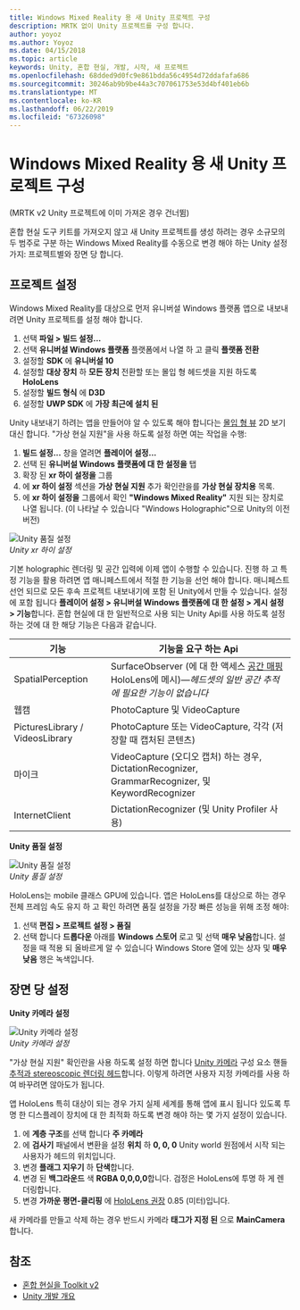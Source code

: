 ```yaml
---
title: Windows Mixed Reality 용 새 Unity 프로젝트 구성
description: MRTK 없이 Unity 프로젝트를 구성 합니다.
author: yoyoz
ms.author: Yoyoz
ms.date: 04/15/2018
ms.topic: article
keywords: Unity, 혼합 현실, 개발, 시작, 새 프로젝트
ms.openlocfilehash: 68dded9d0fc9e861bdda56c4954d72ddafafa686
ms.sourcegitcommit: 30246ab9b9be44a3c707061753e53d4bf401eb6b
ms.translationtype: MT
ms.contentlocale: ko-KR
ms.lasthandoff: 06/22/2019
ms.locfileid: "67326098"
---
```

# <a name="configure-a-new-unity-project-for-windows-mixed-reality"></a>Windows Mixed Reality 용 새 Unity 프로젝트 구성 

(MRTK v2 Unity 프로젝트에 이미 가져온 경우 건너뜀)

혼합 현실 도구 키트를 가져오지 않고 새 Unity 프로젝트를 생성 하려는 경우 소규모의 두 범주로 구분 하는 Windows Mixed Reality를 수동으로 변경 해야 하는 Unity 설정 가지: 프로젝트별와 장면 당 합니다.

## <a name="per-project-settings"></a>프로젝트 설정

Windows Mixed Reality를 대상으로 먼저 유니버설 Windows 플랫폼 앱으로 내보내려면 Unity 프로젝트를 설정 해야 합니다. 
1. 선택 **파일 > 빌드 설정...**
2. 선택 **유니버설 Windows 플랫폼** 플랫폼에서 나열 하 고 클릭 **플랫폼 전환**
3. 설정할 **SDK** 에 **유니버설 10**
4. 설정할 **대상 장치** 하 **모든 장치** 전환할 또는 몰입 형 헤드셋을 지원 하도록 **HoloLens**
5. 설정할 **빌드 형식** 에 **D3D**
6. 설정할 **UWP SDK** 에 **가장 최근에 설치 된**

Unity 내보내기 하려는 앱을 만들어야 알 수 있도록 해야 합니다는 [몰입 형 뷰](app-views.md) 2D 보기 대신 합니다. "가상 현실 지원"을 사용 하도록 설정 하면 여는 작업을 수행:
1. **빌드 설정...**  창을 열려면 **플레이어 설정...**
2. 선택 된 **유니버설 Windows 플랫폼에 대 한 설정을** 탭
3. 확장 된 **xr 하이 설정을** 그룹
4. 에 **xr 하이 설정** 섹션을 **가상 현실 지원** 추가 확인란을를 **가상 현실 장치용** 목록.
5. 에 **xr 하이 설정을** 그룹에서 확인 **"Windows Mixed Reality"** 지원 되는 장치로 나열 됩니다. (이 나타날 수 있습니다 "Windows Holographic"으로 Unity의 이전 버전)

![Unity 품질 설정](images/getting-started-unity-quality-settings.jpg)<br>
*Unity xr 하이 설정*

기본 holographic 렌더링 및 공간 입력에 이제 앱이 수행할 수 있습니다. 진행 하 고 특정 기능을 활용 하려면 앱 매니페스트에서 적절 한 기능을 선언 해야 합니다. 매니페스트 선언 되므로 모든 후속 프로젝트 내보내기에 포함 된 Unity에서 만들 수 있습니다. 설정에 포함 됩니다 **플레이어 설정 > 유니버설 Windows 플랫폼에 대 한 설정 > 게시 설정 > 기능**합니다. 혼합 현실에 대 한 일반적으로 사용 되는 Unity Api를 사용 하도록 설정 하는 것에 대 한 해당 기능은 다음과 같습니다.

|  기능  |  기능을 요구 하는 Api | 
|----------|----------|
|  SpatialPerception  |  SurfaceObserver (에 대 한 액세스 [공간 매핑](spatial-mapping.md) HoloLens에 메시)&mdash;*헤드셋의 일반 공간 추적에 필요한 기능이 없습니다* | 
|  웹캠  |  PhotoCapture 및 VideoCapture | 
|  PicturesLibrary / VideosLibrary  |  PhotoCapture 또는 VideoCapture, 각각 (저장할 때 캡처된 콘텐츠) | 
|  마이크  |  VideoCapture (오디오 캡처) 하는 경우, DictationRecognizer, GrammarRecognizer, 및 KeywordRecognizer | 
|  InternetClient  |  DictationRecognizer (및 Unity Profiler 사용) | 

**Unity 품질 설정**

![Unity 품질 설정](images/getting-started-unity-quality-settings.jpg)<br>
*Unity 품질 설정*

HoloLens는 mobile 클래스 GPU에 있습니다. 앱은 HoloLens를 대상으로 하는 경우 전체 프레임 속도 유지 하 고 확인 하려면 품질 설정을 가장 빠른 성능을 위해 조정 해야:
1. 선택 **편집 > 프로젝트 설정 > 품질**
2. 선택 합니다 **드롭다운** 아래를 **Windows 스토어** 로고 및 선택 **매우 낮음**합니다. 설정을 때 적용 되 올바르게 알 수 있습니다 Windows Store 열에 있는 상자 및 **매우 낮음** 행은 녹색입니다.

## <a name="per-scene-settings"></a>장면 당 설정

**Unity 카메라 설정**

![Unity 카메라 설정](images/Unitycamerasettings.png)<br>
*Unity 카메라 설정*

"가상 현실 지원" 확인란을 사용 하도록 설정 하면 합니다 [Unity 카메라](camera-in-unity.md) 구성 요소 핸들 [추적과 stereoscopic 렌더링 헤드](rendering.md)합니다. 이렇게 하려면 사용자 지정 카메라를 사용 하 여 바꾸려면 않아도가 됩니다.

앱 HoloLens 특히 대상이 되는 경우 가지 실제 세계를 통해 앱에 표시 됩니다 있도록 투명 한 디스플레이 장치에 대 한 최적화 하도록 변경 해야 하는 몇 가지 설정이 있습니다.
1. 에 **계층 구조**를 선택 합니다 **주 카메라**
2. 에 **검사기** 패널에서 변환을 설정 **위치** 하 **0, 0, 0** Unity world 원점에서 시작 되는 사용자가 헤드의 위치입니다.
3. 변경 **플래그 지우기** 하 **단색**합니다.
4. 변경 된 **백그라운드** 색 **RGBA 0,0,0,0**합니다. 검정은 HoloLens에 투명 하 게 렌더링합니다.
5. 변경 **가까운 평면-클리핑** 에 [HoloLens 권장](camera-in-unity.md#clip-planes) 0.85 (미터)입니다.

새 카메라를 만들고 삭제 하는 경우 반드시 카메라 **태그가 지정 된** 으로 **MainCamera**합니다.


## <a name="see-also"></a>참조
* [혼합 현실을 Toolkit v2](mrtk-getting-started.md)
* [Unity 개발 개요](unity-development-overview.md)
